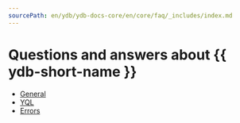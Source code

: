```yaml
---
sourcePath: en/ydb/ydb-docs-core/en/core/faq/_includes/index.md
---
```

# Questions and answers about {{ ydb-short-name }}

* [General](../common.md)
* [YQL](../yql.md)
* [Errors](../errors.md)

